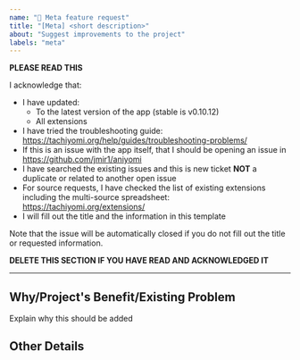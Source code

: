 ```yaml
---
name: "🧠 Meta feature request"
title: "[Meta] <short description>"
about: "Suggest improvements to the project"
labels: "meta"
---
```


**PLEASE READ THIS**

I acknowledge that:

- I have updated:
  - To the latest version of the app (stable is v0.10.12)
  - All extensions
- I have tried the troubleshooting guide: https://tachiyomi.org/help/guides/troubleshooting-problems/
- If this is an issue with the app itself, that I should be opening an issue in https://github.com/jmir1/aniyomi
- I have searched the existing issues and this is new ticket **NOT** a duplicate or related to another open issue
- For source requests, I have checked the list of existing extensions including the multi-source spreadsheet: https://tachiyomi.org/extensions/
- I will fill out the title and the information in this template

Note that the issue will be automatically closed if you do not fill out the title or requested information.

**DELETE THIS SECTION IF YOU HAVE READ AND ACKNOWLEDGED IT**

---

##  Why/Project's Benefit/Existing Problem
Explain why this should be added

## Other Details
